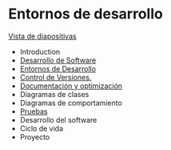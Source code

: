 # Entornos de desarrollo


[Vista de diapositivas](https://rafacabeza.github.io/entornos/)


* Introduction
* [Desarrollo de Software](https://github.com/rafacabeza/entornos/blob/master/md/desarrollo-de-software.md)
* [Entornos de Desarrollo](https://github.com/rafacabeza/entornos/blob/master/md/herramientas-case.md)
* [Control de Versiones.](https://github.com/rafacabeza/entornos/blob/master/md/scv.md)
* [Documentación y optimización](https://github.com/rafacabeza/entornos/blob/master/md/documentacion.md)
* Diagramas de clases
* Diagramas de comportamiento
* [Pruebas](https://github.com/rafacabeza/entornos/blob/master/md/pruebas.md)
* Desarrollo del software
* Ciclo de vida
* Proyecto

